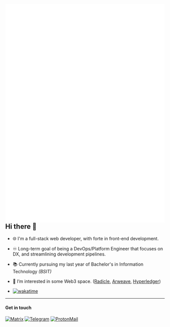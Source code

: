 <img align="right" alt="Jhdcruz's github stats" src="./github-metrics.svg" />

## Hi there :wave:

- 🌐 I'm a full-stack web developer, with forte in front-end development.
- ♾️ Long-term goal of being a DevOps/Platform Engineer that focuses on DX, and streamlining development pipelines.
- 📚 Currently pursuing my last year of Bachelor's in Information Technology _(BSIT)_
- 🌱 I’m interested in some Web3 space. ([Radicle](https://radicle.xyz), [Arweave](https://arweave.org/), [Hyperledger](https://www.hyperledger.org/))

- [![wakatime](https://wakatime.com/badge/user/2537b94e-c04e-4938-8799-d88869388d8f.svg?style=flat-square)](https://wakatime.com/@2537b94e-c04e-4938-8799-d88869388d8f)

<hr />

#### Get in touch

[![Matrix](https://img.shields.io/badge/-Matrix-black?style=for-the-badge&logo=Matrix&logoColor=green)](https://matrix.to/#/@jhdcruz:beeper.com)
[![Telegram](https://img.shields.io/badge/-Telegram-black?style=for-the-badge&logo=Telegram&logoColor=cyan)](https://t.me/jhdcruz)
[![ProtonMail](https://img.shields.io/badge/-ProtonMail-black?style=for-the-badge&logo=ProtonMail&logoColor=blueviolet)](mailto:jhdcrux@protonmail.com)
